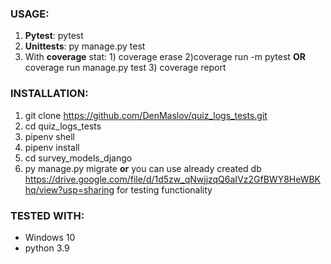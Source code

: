 ### USAGE:
1. **Pytest**: pytest
2. **Unittests**: py manage.py test
3. With **coverage** stat: 1) coverage erase 2)coverage run -m pytest **OR** coverage run manage.py test 3) coverage report

### INSTALLATION:
1. git clone https://github.com/DenMaslov/quiz_logs_tests.git
2. cd quiz_logs_tests
3. pipenv shell
4. pipenv install
5. cd survey_models_django
6. py manage.py migrate **or** you can use already created db https://drive.google.com/file/d/1d5zw_qNwjjzqQ6aIVz2GfBWY8HeWBKhq/view?usp=sharing for testing functionality


### TESTED WITH:
* Windows 10
* python 3.9
